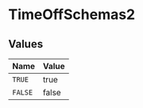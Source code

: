 # TimeOffSchemas2


## Values

| Name    | Value   |
| ------- | ------- |
| `TRUE`  | true    |
| `FALSE` | false   |
